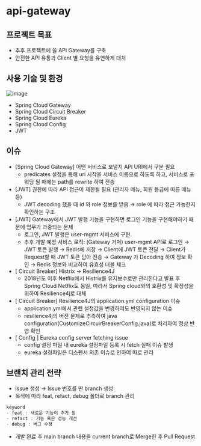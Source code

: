 # api-gateway

## 프로젝트 목표

- 추후 프로젝트에 쓸 API Gateway를 구축
- 안전한 API 유통과 Client 별 요청을 유연하게 대처

## 사용 기술 및 환경

![image](https://user-images.githubusercontent.com/73684562/175821292-6d00517f-011b-4ebb-893a-11a42622ecaa.png)

- Spring Cloud Gateway
- Spring Cloud Circuit Breaker
- Spring Cloud Eureka
- Spring Cloud Config
- JWT

## 이슈

- [Spring Cloud Gateway] 어떤 서비스로 보낼지 API URI에서 구분 필요
    - predicates 설정을 통해 uri 시작을 서비스 이름으로 하도록 하고, 서비스로 포워딩 될 때에는 path를 rewrite 하여 전송
- [JWT] 권한에 따라 API 접근이 제한될 필요 (관리자 메뉴, 회원 등급에 따른 메뉴 등)
    - JWT decoding 했을 때 id 와 role 정보를 받음 → role 에 따라 접근 가능한지 확인하는 구조
- [JWT] Gateway에서 JWT 발행 기능을 구현하면 로그인 기능을 구현해야하기 때문에 업무가 과중되는 문제
    - 로그인, JWT 발행은 user-mgmt 서비스에 구현.
    - 추후 개발 예정 서비스 로직: (Gateway 거쳐) user-mgmt API로 로그인 → JWT 토큰 발행 → Redis에 저장 → Client에 JWT 토큰 전달 → Client가 Request할 때 JWT 토큰 담아 전송 → Gateway 가 Decoding 하여 정보 확인 → Redis 정보와 비교하여 유효성 더블 체크
- [ Circuit Breaker] Histrix → Resilience4J
    - 2018년도 이후 Netflix에서 Histrix를 유지보수로만 관리한다고 발표 후 Spring Cloud Netflix도 동일, 따라서 Spring cloud와의 호환성 및 확장성을 위하여 Resilience4j로 대체
- [ Circuit Breaker] Resilience4J의 application.yml configuration 이슈
    - application.yml에서 관련 설정값을 변경하여도 반영되지 않는 이슈
    - resilience4j의 버전 문제로 추측하여 java configuration(CustomizeCircuirBreakerConfig.java)로 처리하여 정상 반영 확인
- [ Config ] Eureka config server fetching issue
    - config 설정 파일 내 eureka 설정파일 등록 시 fetch 실패 이슈 발생
    - eureka 설정파일은 디스펜서 의존 이슈로 인하여 따로 관리

## **브랜치 관리 전략**

- Issue 생성 → Issue 번호를 딴 branch 생성
- 목적에 따라 feat, refact, debug 폴더로 branch 관리

```java
keyword
- feat : 새로운 기능이 추가 됨
- refact : 기능 혹은 성능 개선
- debug : 버그 수정
```
- 개발 완료 후 main branch 내용을 current branch로 Merge한 후 Pull Request
